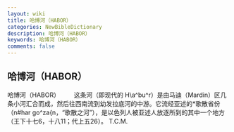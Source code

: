 ```yaml
---
layout: wiki
title: 哈博河（HABOR）
categories: NewBibleDictionary
description: 哈博河（HABOR）
keywords: 哈博河（HABOR）
comments: false
---
```


## 哈博河（HABOR）



哈博河（HABOR）
　　这条河（即现代的 H\a^bu^r）是由马迪（Mardin）区几条小河汇合而成，然后往西南流到幼发拉底河的中游。它流经亚述的*歌散省份（n#har go^za{n，“歌散之河”），是以色列人被亚述人放逐所到的其中一个地方（王下十七6，十八11；代上五26）。
T.C.M.




